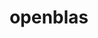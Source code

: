 ---
title: "openblas"
layout: cache
categories: [package, develop-2024-06-09]
meta: {"versions": ["0.3.25", "0.3.27"], "compilers": ["apple-clang@=15.0.0", "gcc@=11.1.0", "gcc@=11.4.0", "gcc@=12.3.0", "gcc@=7.3.1", "gcc@=7.5.0", "gcc@=9.4.0", "oneapi@=2024.0.0"], "oss": ["amzn2", "ubuntu18.04", "ubuntu20.04", "ubuntu22.04", "ventura"], "platforms": ["darwin", "linux"], "targets": ["aarch64", "neoverse_n1", "neoverse_v1", "neoverse_v2", "ppc64le", "x86_64_v3"], "stacks": ["aws-isc", "aws-isc-aarch64", "build_systems", "data-vis-sdk", "e4s", "e4s-neoverse-v2", "e4s-neoverse_v1", "e4s-oneapi", "e4s-power", "e4s-rocm-external", "ml-darwin-aarch64-mps", "ml-linux-x86_64-cpu", "ml-linux-x86_64-cuda", "radiuss", "radiuss-aws", "radiuss-aws-aarch64", "root", "tutorial"], "num_specs": 24, "num_specs_by_stack": {"ml-linux-x86_64-cpu": 2, "root": 24, "ml-linux-x86_64-cuda": 2, "tutorial": 3, "e4s-neoverse-v2": 2, "e4s": 3, "e4s-rocm-external": 1, "e4s-oneapi": 2, "e4s-neoverse_v1": 2, "e4s-power": 2, "radiuss-aws-aarch64": 2, "data-vis-sdk": 1, "ml-darwin-aarch64-mps": 2, "aws-isc": 1, "aws-isc-aarch64": 2, "build_systems": 1, "radiuss": 1, "radiuss-aws": 1}}
spec_details: [{"hash": "5dzzk25eimujbpqz2k6f6jjimmf3r7ke", "compiler": "gcc@=11.4.0", "versions": ["0.3.27"], "os": "ubuntu22.04", "platform": "linux", "target": "x86_64_v3", "variants": ["~bignuma", "build_system=makefile", "~consistent_fpcsr", "+dynamic_dispatch", "+fortran", "~ilp64", "+locking", "+pic", "+shared", "symbol_suffix=none", "threads=none"], "stacks": ["ml-linux-x86_64-cpu", "root", "ml-linux-x86_64-cuda", "tutorial"], "size": "-", "tarball": "https://binaries.spack.io/releases/develop-2024-06-09/build_cache/linux-ubuntu22.04-x86_64_v3/gcc-11.4.0/openblas-0.3.27/linux-ubuntu22.04-x86_64_v3-gcc-11.4.0-openblas-0.3.27-5dzzk25eimujbpqz2k6f6jjimmf3r7ke.spack"}, {"hash": "3gg3uutun3ibofxjmuaqjfag2b67dtp6", "compiler": "gcc@=11.4.0", "versions": ["0.3.27"], "os": "ubuntu22.04", "platform": "linux", "target": "neoverse_v2", "variants": ["~bignuma", "build_system=makefile", "~consistent_fpcsr", "+dynamic_dispatch", "+fortran", "~ilp64", "+locking", "+pic", "+shared", "symbol_suffix=none", "threads=openmp"], "stacks": ["root", "e4s-neoverse-v2"], "size": "-", "tarball": "https://binaries.spack.io/releases/develop-2024-06-09/build_cache/linux-ubuntu22.04-neoverse_v2/gcc-11.4.0/openblas-0.3.27/linux-ubuntu22.04-neoverse_v2-gcc-11.4.0-openblas-0.3.27-3gg3uutun3ibofxjmuaqjfag2b67dtp6.spack"}, {"hash": "az2qbmift2trj4cycwlfg6jzifrv3uuv", "compiler": "gcc@=11.4.0", "versions": ["0.3.27"], "os": "ubuntu22.04", "platform": "linux", "target": "x86_64_v3", "variants": ["~bignuma", "build_system=makefile", "~consistent_fpcsr", "+dynamic_dispatch", "+fortran", "~ilp64", "+locking", "+pic", "+shared", "symbol_suffix=none", "threads=openmp"], "stacks": ["root", "e4s", "e4s-rocm-external"], "size": "-", "tarball": "https://binaries.spack.io/releases/develop-2024-06-09/build_cache/linux-ubuntu22.04-x86_64_v3/gcc-11.4.0/openblas-0.3.27/linux-ubuntu22.04-x86_64_v3-gcc-11.4.0-openblas-0.3.27-az2qbmift2trj4cycwlfg6jzifrv3uuv.spack"}, {"hash": "5itgo5kxwyeker4rklmaojc5g42ns7g2", "compiler": "oneapi@=2024.0.0", "versions": ["0.3.27"], "os": "ubuntu22.04", "platform": "linux", "target": "x86_64_v3", "variants": ["~bignuma", "build_system=makefile", "~consistent_fpcsr", "+dynamic_dispatch", "+fortran", "~ilp64", "+locking", "patches=3e165d8", "+pic", "+shared", "symbol_suffix=none", "threads=openmp"], "stacks": ["root", "e4s-oneapi"], "size": "-", "tarball": "https://binaries.spack.io/releases/develop-2024-06-09/build_cache/linux-ubuntu22.04-x86_64_v3/oneapi-2024.0.0/openblas-0.3.27/linux-ubuntu22.04-x86_64_v3-oneapi-2024.0.0-openblas-0.3.27-5itgo5kxwyeker4rklmaojc5g42ns7g2.spack"}, {"hash": "jyy7n2wjz4o2biy6ctawcqfiov7rxa5b", "compiler": "gcc@=11.4.0", "versions": ["0.3.27"], "os": "ubuntu22.04", "platform": "linux", "target": "neoverse_v1", "variants": ["~bignuma", "build_system=makefile", "~consistent_fpcsr", "+dynamic_dispatch", "+fortran", "~ilp64", "+locking", "+pic", "+shared", "symbol_suffix=none", "threads=openmp"], "stacks": ["e4s-neoverse_v1", "root"], "size": "-", "tarball": "https://binaries.spack.io/releases/develop-2024-06-09/build_cache/linux-ubuntu22.04-neoverse_v1/gcc-11.4.0/openblas-0.3.27/linux-ubuntu22.04-neoverse_v1-gcc-11.4.0-openblas-0.3.27-jyy7n2wjz4o2biy6ctawcqfiov7rxa5b.spack"}, {"hash": "65ylqzvuuv7ua54ou7bjrrch65jdqzrq", "compiler": "gcc@=9.4.0", "versions": ["0.3.27"], "os": "ubuntu20.04", "platform": "linux", "target": "ppc64le", "variants": ["~bignuma", "build_system=makefile", "~consistent_fpcsr", "+dynamic_dispatch", "+fortran", "~ilp64", "+locking", "+pic", "+shared", "symbol_suffix=none", "threads=openmp"], "stacks": ["e4s-power", "root"], "size": "-", "tarball": "https://binaries.spack.io/releases/develop-2024-06-09/build_cache/linux-ubuntu20.04-ppc64le/gcc-9.4.0/openblas-0.3.27/linux-ubuntu20.04-ppc64le-gcc-9.4.0-openblas-0.3.27-65ylqzvuuv7ua54ou7bjrrch65jdqzrq.spack"}, {"hash": "ewl63as6euzmlm73in2jtu4bchwn7otj", "compiler": "oneapi@=2024.0.0", "versions": ["0.3.27"], "os": "ubuntu22.04", "platform": "linux", "target": "x86_64_v3", "variants": ["~bignuma", "build_system=makefile", "~consistent_fpcsr", "+dynamic_dispatch", "+fortran", "~ilp64", "+locking", "patches=3e165d8", "+pic", "~shared", "symbol_suffix=none", "threads=openmp"], "stacks": ["root", "e4s-oneapi"], "size": "-", "tarball": "https://binaries.spack.io/releases/develop-2024-06-09/build_cache/linux-ubuntu22.04-x86_64_v3/oneapi-2024.0.0/openblas-0.3.27/linux-ubuntu22.04-x86_64_v3-oneapi-2024.0.0-openblas-0.3.27-ewl63as6euzmlm73in2jtu4bchwn7otj.spack"}, {"hash": "7fl46mrarwkyk3fx2zipwx33s3y3xlu6", "compiler": "gcc@=7.3.1", "versions": ["0.3.27"], "os": "amzn2", "platform": "linux", "target": "aarch64", "variants": ["~bignuma", "build_system=makefile", "~consistent_fpcsr", "+dynamic_dispatch", "+fortran", "~ilp64", "+locking", "+pic", "+shared", "symbol_suffix=none", "threads=none"], "stacks": ["root", "radiuss-aws-aarch64"], "size": "-", "tarball": "https://binaries.spack.io/releases/develop-2024-06-09/build_cache/linux-amzn2-aarch64/gcc-7.3.1/openblas-0.3.27/linux-amzn2-aarch64-gcc-7.3.1-openblas-0.3.27-7fl46mrarwkyk3fx2zipwx33s3y3xlu6.spack"}, {"hash": "3adkgwn7qlmnyrb5xjqljv6vqrwqa75s", "compiler": "gcc@=11.1.0", "versions": ["0.3.27"], "os": "ubuntu20.04", "platform": "linux", "target": "x86_64_v3", "variants": ["~bignuma", "build_system=makefile", "~consistent_fpcsr", "+dynamic_dispatch", "+fortran", "~ilp64", "+locking", "+pic", "+shared", "symbol_suffix=none", "threads=none"], "stacks": ["root", "data-vis-sdk"], "size": "-", "tarball": "https://binaries.spack.io/releases/develop-2024-06-09/build_cache/linux-ubuntu20.04-x86_64_v3/gcc-11.1.0/openblas-0.3.27/linux-ubuntu20.04-x86_64_v3-gcc-11.1.0-openblas-0.3.27-3adkgwn7qlmnyrb5xjqljv6vqrwqa75s.spack"}, {"hash": "6e7hxlt5iquntdrqao662nbv74gotax6", "compiler": "apple-clang@=15.0.0", "versions": ["0.3.27"], "os": "ventura", "platform": "darwin", "target": "aarch64", "variants": ["~bignuma", "build_system=makefile", "~consistent_fpcsr", "+dynamic_dispatch", "~fortran", "~ilp64", "+locking", "+pic", "+shared", "symbol_suffix=none", "threads=none"], "stacks": ["root", "ml-darwin-aarch64-mps"], "size": "-", "tarball": "https://binaries.spack.io/releases/develop-2024-06-09/build_cache/darwin-ventura-aarch64/apple-clang-15.0.0/openblas-0.3.27/darwin-ventura-aarch64-apple-clang-15.0.0-openblas-0.3.27-6e7hxlt5iquntdrqao662nbv74gotax6.spack"}, {"hash": "tugxhts27ni6dtsw6ukuzzz653j2i7ll", "compiler": "gcc@=7.3.1", "versions": ["0.3.27"], "os": "amzn2", "platform": "linux", "target": "x86_64_v3", "variants": ["~bignuma", "build_system=makefile", "~consistent_fpcsr", "+dynamic_dispatch", "+fortran", "~ilp64", "+locking", "+pic", "+shared", "symbol_suffix=none", "threads=openmp"], "stacks": ["root", "aws-isc"], "size": "-", "tarball": "https://binaries.spack.io/releases/develop-2024-06-09/build_cache/linux-amzn2-x86_64_v3/gcc-7.3.1/openblas-0.3.27/linux-amzn2-x86_64_v3-gcc-7.3.1-openblas-0.3.27-tugxhts27ni6dtsw6ukuzzz653j2i7ll.spack"}, {"hash": "2y64qdm4amxxfcduszrwa64wgr36feqg", "compiler": "gcc@=7.3.1", "versions": ["0.3.27"], "os": "amzn2", "platform": "linux", "target": "neoverse_n1", "variants": ["~bignuma", "build_system=makefile", "~consistent_fpcsr", "+dynamic_dispatch", "+fortran", "~ilp64", "+locking", "+pic", "+shared", "symbol_suffix=none", "threads=openmp"], "stacks": ["root", "aws-isc-aarch64"], "size": "-", "tarball": "https://binaries.spack.io/releases/develop-2024-06-09/build_cache/linux-amzn2-neoverse_n1/gcc-7.3.1/openblas-0.3.27/linux-amzn2-neoverse_n1-gcc-7.3.1-openblas-0.3.27-2y64qdm4amxxfcduszrwa64wgr36feqg.spack"}, {"hash": "o4zelie3nl7lfvn2ml3on5cnipy72z5x", "compiler": "gcc@=9.4.0", "versions": ["0.3.27"], "os": "ubuntu20.04", "platform": "linux", "target": "ppc64le", "variants": ["~bignuma", "build_system=makefile", "~consistent_fpcsr", "+dynamic_dispatch", "+fortran", "~ilp64", "+locking", "+pic", "~shared", "symbol_suffix=none", "threads=openmp"], "stacks": ["e4s-power", "root"], "size": "-", "tarball": "https://binaries.spack.io/releases/develop-2024-06-09/build_cache/linux-ubuntu20.04-ppc64le/gcc-9.4.0/openblas-0.3.27/linux-ubuntu20.04-ppc64le-gcc-9.4.0-openblas-0.3.27-o4zelie3nl7lfvn2ml3on5cnipy72z5x.spack"}, {"hash": "v6gto24xvlwa4inodeobln46dsmbeeiy", "compiler": "gcc@=7.5.0", "versions": ["0.3.27"], "os": "ubuntu18.04", "platform": "linux", "target": "x86_64_v3", "variants": ["~bignuma", "build_system=makefile", "~consistent_fpcsr", "+dynamic_dispatch", "+fortran", "~ilp64", "+locking", "+pic", "+shared", "symbol_suffix=none", "threads=none"], "stacks": ["root", "build_systems", "radiuss"], "size": "-", "tarball": "https://binaries.spack.io/releases/develop-2024-06-09/build_cache/linux-ubuntu18.04-x86_64_v3/gcc-7.5.0/openblas-0.3.27/linux-ubuntu18.04-x86_64_v3-gcc-7.5.0-openblas-0.3.27-v6gto24xvlwa4inodeobln46dsmbeeiy.spack"}, {"hash": "ew2mdlhjvpoipbboogwkxvp4klzipu2c", "compiler": "gcc@=11.4.0", "versions": ["0.3.25"], "os": "ubuntu22.04", "platform": "linux", "target": "x86_64_v3", "variants": ["~bignuma", "build_system=makefile", "~consistent_fpcsr", "+dynamic_dispatch", "+fortran", "~ilp64", "+locking", "+pic", "+shared", "symbol_suffix=none", "threads=none"], "stacks": ["ml-linux-x86_64-cpu", "root", "ml-linux-x86_64-cuda"], "size": "-", "tarball": "https://binaries.spack.io/releases/develop-2024-06-09/build_cache/linux-ubuntu22.04-x86_64_v3/gcc-11.4.0/openblas-0.3.25/linux-ubuntu22.04-x86_64_v3-gcc-11.4.0-openblas-0.3.25-ew2mdlhjvpoipbboogwkxvp4klzipu2c.spack"}, {"hash": "sfw67l5pb6ney6n2b4zdogegrpqmka2k", "compiler": "gcc@=7.3.1", "versions": ["0.3.27"], "os": "amzn2", "platform": "linux", "target": "aarch64", "variants": ["~bignuma", "build_system=makefile", "~consistent_fpcsr", "+dynamic_dispatch", "+fortran", "~ilp64", "+locking", "+pic", "+shared", "symbol_suffix=none", "threads=openmp"], "stacks": ["root", "aws-isc-aarch64"], "size": "-", "tarball": "https://binaries.spack.io/releases/develop-2024-06-09/build_cache/linux-amzn2-aarch64/gcc-7.3.1/openblas-0.3.27/linux-amzn2-aarch64-gcc-7.3.1-openblas-0.3.27-sfw67l5pb6ney6n2b4zdogegrpqmka2k.spack"}, {"hash": "mysqorhopgtvty76oueojaq7felpufim", "compiler": "gcc@=7.3.1", "versions": ["0.3.27"], "os": "amzn2", "platform": "linux", "target": "neoverse_n1", "variants": ["~bignuma", "build_system=makefile", "~consistent_fpcsr", "+dynamic_dispatch", "+fortran", "~ilp64", "+locking", "+pic", "+shared", "symbol_suffix=none", "threads=none"], "stacks": ["root", "radiuss-aws-aarch64"], "size": "-", "tarball": "https://binaries.spack.io/releases/develop-2024-06-09/build_cache/linux-amzn2-neoverse_n1/gcc-7.3.1/openblas-0.3.27/linux-amzn2-neoverse_n1-gcc-7.3.1-openblas-0.3.27-mysqorhopgtvty76oueojaq7felpufim.spack"}, {"hash": "n7mdjiab4oqz5ydeodh3y3ie4qij22cd", "compiler": "gcc@=7.3.1", "versions": ["0.3.27"], "os": "amzn2", "platform": "linux", "target": "x86_64_v3", "variants": ["~bignuma", "build_system=makefile", "~consistent_fpcsr", "+dynamic_dispatch", "+fortran", "~ilp64", "+locking", "+pic", "+shared", "symbol_suffix=none", "threads=none"], "stacks": ["root", "radiuss-aws"], "size": "-", "tarball": "https://binaries.spack.io/releases/develop-2024-06-09/build_cache/linux-amzn2-x86_64_v3/gcc-7.3.1/openblas-0.3.27/linux-amzn2-x86_64_v3-gcc-7.3.1-openblas-0.3.27-n7mdjiab4oqz5ydeodh3y3ie4qij22cd.spack"}, {"hash": "ojzq54dggdlhg3bsyhjy6mgszny5vix3", "compiler": "gcc@=11.4.0", "versions": ["0.3.27"], "os": "ubuntu22.04", "platform": "linux", "target": "x86_64_v3", "variants": ["~bignuma", "build_system=makefile", "~consistent_fpcsr", "+dynamic_dispatch", "+fortran", "~ilp64", "+locking", "+pic", "~shared", "symbol_suffix=none", "threads=openmp"], "stacks": ["root", "e4s"], "size": "-", "tarball": "https://binaries.spack.io/releases/develop-2024-06-09/build_cache/linux-ubuntu22.04-x86_64_v3/gcc-11.4.0/openblas-0.3.27/linux-ubuntu22.04-x86_64_v3-gcc-11.4.0-openblas-0.3.27-ojzq54dggdlhg3bsyhjy6mgszny5vix3.spack"}, {"hash": "idlcuejztynxt6bxlbztp6tot3mqfvxt", "compiler": "apple-clang@=15.0.0", "versions": ["0.3.25"], "os": "ventura", "platform": "darwin", "target": "aarch64", "variants": ["~bignuma", "build_system=makefile", "~consistent_fpcsr", "+dynamic_dispatch", "~fortran", "~ilp64", "+locking", "patches=1b08383", "+pic", "+shared", "symbol_suffix=none", "threads=none"], "stacks": ["root", "ml-darwin-aarch64-mps"], "size": "-", "tarball": "https://binaries.spack.io/releases/develop-2024-06-09/build_cache/darwin-ventura-aarch64/apple-clang-15.0.0/openblas-0.3.25/darwin-ventura-aarch64-apple-clang-15.0.0-openblas-0.3.25-idlcuejztynxt6bxlbztp6tot3mqfvxt.spack"}, {"hash": "lvyd3zljt5d4b4r7vj3ixdxejzgfdrxh", "compiler": "gcc@=12.3.0", "versions": ["0.3.27"], "os": "ubuntu22.04", "platform": "linux", "target": "x86_64_v3", "variants": ["~bignuma", "build_system=makefile", "~consistent_fpcsr", "+dynamic_dispatch", "+fortran", "~ilp64", "+locking", "+pic", "+shared", "symbol_suffix=none", "threads=none"], "stacks": ["tutorial", "root"], "size": "-", "tarball": "https://binaries.spack.io/releases/develop-2024-06-09/build_cache/linux-ubuntu22.04-x86_64_v3/gcc-12.3.0/openblas-0.3.27/linux-ubuntu22.04-x86_64_v3-gcc-12.3.0-openblas-0.3.27-lvyd3zljt5d4b4r7vj3ixdxejzgfdrxh.spack"}, {"hash": "45vyd2pa376ufxchw6x6b6qhi7wwgp5m", "compiler": "gcc@=11.4.0", "versions": ["0.3.27"], "os": "ubuntu22.04", "platform": "linux", "target": "neoverse_v1", "variants": ["~bignuma", "build_system=makefile", "~consistent_fpcsr", "+dynamic_dispatch", "+fortran", "~ilp64", "+locking", "+pic", "~shared", "symbol_suffix=none", "threads=openmp"], "stacks": ["e4s-neoverse_v1", "root"], "size": "-", "tarball": "https://binaries.spack.io/releases/develop-2024-06-09/build_cache/linux-ubuntu22.04-neoverse_v1/gcc-11.4.0/openblas-0.3.27/linux-ubuntu22.04-neoverse_v1-gcc-11.4.0-openblas-0.3.27-45vyd2pa376ufxchw6x6b6qhi7wwgp5m.spack"}, {"hash": "7nowbfpl7ty4kdxraneuosfcperax35f", "compiler": "gcc@=11.4.0", "versions": ["0.3.27"], "os": "ubuntu22.04", "platform": "linux", "target": "x86_64_v3", "variants": ["~bignuma", "build_system=makefile", "~consistent_fpcsr", "+dynamic_dispatch", "+fortran", "+ilp64", "+locking", "+pic", "+shared", "symbol_suffix=64_", "threads=openmp"], "stacks": ["tutorial", "root", "e4s"], "size": "-", "tarball": "https://binaries.spack.io/releases/develop-2024-06-09/build_cache/linux-ubuntu22.04-x86_64_v3/gcc-11.4.0/openblas-0.3.27/linux-ubuntu22.04-x86_64_v3-gcc-11.4.0-openblas-0.3.27-7nowbfpl7ty4kdxraneuosfcperax35f.spack"}, {"hash": "uolmojc7ovul6tf76uyx7iqnns6dqqvd", "compiler": "gcc@=11.4.0", "versions": ["0.3.27"], "os": "ubuntu22.04", "platform": "linux", "target": "neoverse_v2", "variants": ["~bignuma", "build_system=makefile", "~consistent_fpcsr", "+dynamic_dispatch", "+fortran", "~ilp64", "+locking", "+pic", "~shared", "symbol_suffix=none", "threads=openmp"], "stacks": ["root", "e4s-neoverse-v2"], "size": "-", "tarball": "https://binaries.spack.io/releases/develop-2024-06-09/build_cache/linux-ubuntu22.04-neoverse_v2/gcc-11.4.0/openblas-0.3.27/linux-ubuntu22.04-neoverse_v2-gcc-11.4.0-openblas-0.3.27-uolmojc7ovul6tf76uyx7iqnns6dqqvd.spack"}]
---
